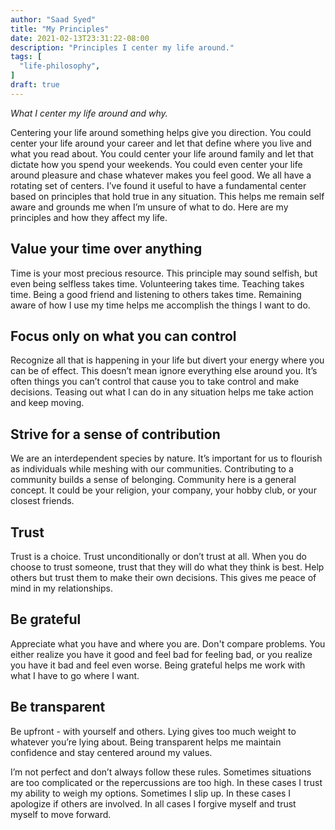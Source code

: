```yaml
---
author: "Saad Syed"
title: "My Principles"
date: 2021-02-13T23:31:22-08:00
description: "Principles I center my life around."
tags: [
  "life-philosophy",
]
draft: true
---
```


*What I center my life around and why.*
<!--more-->

Centering your life around something helps give you direction. You could center your life around your career and let that define where you live and what you read about. You could center your life around family and let that dictate how you spend your weekends. You could even center your life around pleasure and chase whatever makes you feel good. We all have a rotating set of centers. I’ve found it useful to have a fundamental center based on principles that hold true in any situation. This helps me remain self aware and grounds me when I’m unsure of what to do. Here are my principles and how they affect my life.

## Value your time over anything

Time is your most precious resource. This principle may sound selfish, but even being selfless takes time. Volunteering takes time. Teaching takes time. Being a good friend and listening to others takes time. Remaining aware of how I use my time helps me accomplish the things I want to do.

## Focus only on what you can control

Recognize all that is happening in your life but divert your energy where you can be of effect. This doesn’t mean ignore everything else around you. It’s often things you can’t control that cause you to take control and make decisions. Teasing out what I can do in any situation helps me take action and keep moving.

## Strive for a sense of contribution

We are an interdependent species by nature. It’s important for us to flourish as individuals while meshing with our communities. Contributing to a community builds a sense of belonging. Community here is a general concept. It could be your religion, your company, your hobby club, or your closest friends.

## Trust

Trust is a choice. Trust unconditionally or don’t trust at all. When you do choose to trust someone, trust that they will do what they think is best. Help others but trust them to make their own decisions. This gives me peace of mind in my relationships.

## Be grateful

Appreciate what you have and where you are. Don't compare problems. You either realize you have it good and feel bad for feeling bad, or you realize you have it bad and feel even worse. Being grateful helps me work with what I have to go where I want.

## Be transparent

Be upfront - with yourself and others. Lying gives too much weight to whatever you’re lying about. Being transparent helps me maintain confidence and stay centered around my values.

I’m not perfect and don’t always follow these rules. Sometimes situations are too complicated or the repercussions are too high. In these cases I trust my ability to weigh my options. Sometimes I slip up. In these cases I apologize if others are involved. In all cases I forgive myself and trust myself to move forward.
